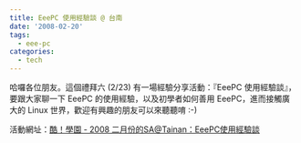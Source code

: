 ```yaml
---
title: EeePC 使用經驗談 @ 台南
date: '2008-02-20'
tags:
  - eee-pc
categories:
  - tech
---
```

哈囉各位朋友。這個禮拜六 (2/23) 有一場經驗分享活動：『EeePC 使用經驗談』，要跟大家聊一下 EeePC 的使用經驗，以及初學者如何善用 EeePC，進而接觸廣大的 Linux 世界，歡迎有興趣的朋友可以來聽聽唷 :-)  
  
活動網址：[酷！學園 - 2008 二月份的SA@Tainan：EeePC使用經驗談](http://phorum.study-area.org/index.php/topic,50394.0.html)